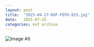 ```yaml
---
layout:	post
title:	"2025-04-27-KOF-FOTO-025.jpg"
date:	2025-07-25
categories:	kof archive
---
```


![Image Alt](https://k0f.github.io/assets/2025-04-27-KOF-FOTO-025.jpg)